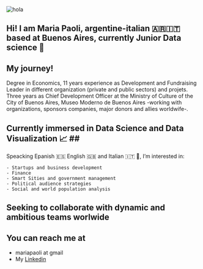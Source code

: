 ![hola](./javascript.gif)

## Hi! I am Maria Paoli, argentine-italian 🇦🇷🇮🇹 based at Buenos Aires, currently Junior Data science 🚀

## My journey!<br>
Degree in Economics, 11 years experience as Development and Fundraising Leader in different organization (private and public sectors) and projets. Three years as Chief Development Officer at the Ministry of Culture of the City of Buenos Aires, Museo Moderno de Buenos Aires -working with organizations, sponsors companies, major donors and allies worldwife-.
  
## Currently immersed in Data Science and Data Visualization 📈 ## <br>
Speacking Epanish 🇪🇸 English 🇬🇧 and Italian 🇮🇹 🍝, I’m interested in:

    - Startups and business development
    - Finance
    - Smart Sities and government management
    - Political audience strategies
    - Social and world population analysis
  
## Seeking to collaborate with dynamic and ambitious teams worlwide ##

## You can reach me at

* mariapaoli at gmail
* My [Linkedin](https://www.linkedin.com/in/mariapaoli)

